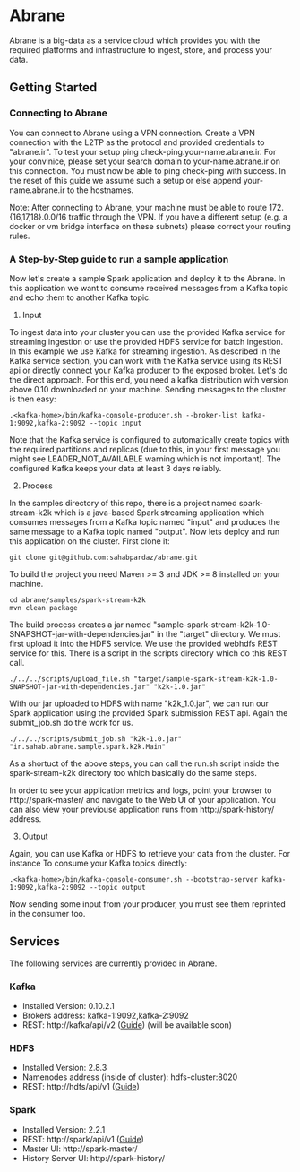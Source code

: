 # Abrane

Abrane is a big-data as a service cloud which provides you with the required platforms and infrastructure to ingest, store, and process your data.

## Getting Started
### Connecting to Abrane
You can connect to Abrane using a VPN connection. Create a VPN connection with the L2TP as the protocol and provided credentials to "abrane.ir". To test your setup ping check-ping.your-name.abrane.ir. For your convinice, please set your search domain to your-name.abrane.ir on this connection. You must now be able to ping check-ping with success. In the reset of this guide we assume such a setup or else append your-name.abrane.ir to the hostnames.

Note: After connecting to Abrane, your machine must be able to route 172.{16,17,18}.0.0/16 traffic through the VPN. If you have a different setup (e.g. a docker or vm bridge interface on these subnets) please correct your routing rules.

### A Step-by-Step guide to run a sample application
Now let's create a sample Spark application and deploy it to the Abrane. In this application we want to consume received messages from a Kafka topic and echo them to another Kafka topic.

1. Input

To ingest data into your cluster you can use the provided Kafka service for streaming ingestion or use the provided HDFS service for batch ingestion. In this example we use Kafka for streaming ingestion. As described in the Kafka service section, you can work with the Kafka service using its REST api or directly connect your Kafka producer to the exposed broker. Let's do the direct approach. For this end, you need a kafka distribution with version above 0.10 downloaded on your machine. Sending messages to the cluster is then easy:

```
.<kafka-home>/bin/kafka-console-producer.sh --broker-list kafka-1:9092,kafka-2:9092 --topic input
```

Note that the Kafka service is configured to automatically create topics with the required partitions and replicas (due to this, in your first message you might see LEADER_NOT_AVAILABLE warning which is not important). The configured Kafka keeps your data at least 3 days reliably.

2. Process

In the samples directory of this repo, there is a project named spark-stream-k2k which is a java-based Spark streaming application which consumes messages from a Kafka topic named "input" and produces the same message to a Kafka topic named "output". Now lets deploy and run this application on the cluster. First clone it:

```
git clone git@github.com:sahabpardaz/abrane.git
```

To build the project you need Maven >= 3 and JDK >= 8 installed on your machine.

```
cd abrane/samples/spark-stream-k2k
mvn clean package
```

The build process creates a jar named "sample-spark-stream-k2k-1.0-SNAPSHOT-jar-with-dependencies.jar" in the "target" directory. We must first upload it into the HDFS service. We use the provided webhdfs REST service for this. There is a script in the scripts directory which do this REST call.

```
./../../scripts/upload_file.sh "target/sample-spark-stream-k2k-1.0-SNAPSHOT-jar-with-dependencies.jar" "k2k-1.0.jar"
```

With our jar uploaded to HDFS with name "k2k_1.0.jar", we can run our Spark application using the provided Spark submission REST api. Again the submit_job.sh do the work for us.

```
./../../scripts/submit_job.sh "k2k-1.0.jar" "ir.sahab.abrane.sample.spark.k2k.Main"
```

As a shortuct of the above steps, you can call the run.sh script inside the spark-stream-k2k directory too which basically do the same steps.

In order to see your application metrics and logs, point your browser to http://spark-master/ and navigate to the Web UI of your application. You can also view your previouse application runs from http://spark-history/ address.

3. Output

Again, you can use Kafka or HDFS to retrieve your data from the cluster. For instance To consume your Kafka topics directly:

```
.<kafka-home>/bin/kafka-console-consumer.sh --bootstrap-server kafka-1:9092,kafka-2:9092 --topic output
```

Now sending some input from your producer, you must see them reprinted in the consumer too.


## Services
The following services are currently provided in Abrane.

### Kafka
* Installed Version: 0.10.2.1
* Brokers address: kafka-1:9092,kafka-2:9092
* REST: http://kafka/api/v2 ([Guide](https://docs.confluent.io/current/kafka-rest/docs/api.html#api-v2)) (will be available soon)

### HDFS
* Installed Version: 2.8.3
* Namenodes address (inside of cluster): hdfs-cluster:8020
* REST: http://hdfs/api/v1 ([Guide](https://hadoop.apache.org/docs/r2.8.3/hadoop-project-dist/hadoop-hdfs/WebHDFS.html))

### Spark
* Installed Version: 2.2.1
* REST: http://spark/api/v1 ([Guide](https://gist.github.com/arturmkrtchyan/5d8559b2911ac951d34a))
* Master UI: http://spark-master/
* History Server UI: http://spark-history/
